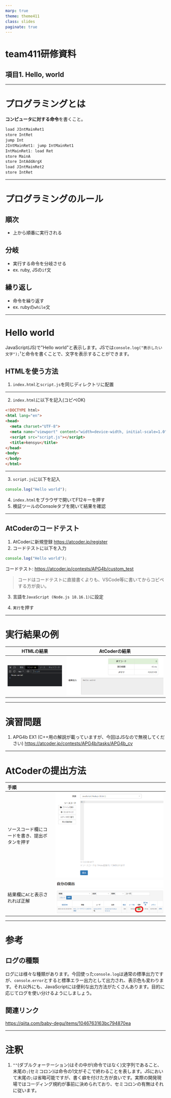 ```yaml
---
marp: true
theme: theme411
class: slides
paginate: true
---
```

<!--
_class: title
_paginate: false
-->

# team411研修資料

## 項目1. Hello, world

---
<!--
class: slides
-->
# プログラミングとは

**コンピュータに対する命令**を書くこと。

```js
load JIntMainRet1
store IntRet
jump Int
JIntMainRet1: jump IntMainRet1
IntMainRet1: load Ret
store MainA
store IntAddArgX
load JIntMainRet2
store IntRet
```

---

# プログラミングのルール

## 順次

- 上から順番に実行される

## 分岐

- 実行する命令を分岐させる
- ex. ruby, JSの`if`文

## 繰り返し

- 命令を繰り返す
- ex. rubyの`while`文

---

# Hello world

JavaScript(JS)で"Hello world"と表示します。JSでは`console.log("表示したい文字");`¹と命令を書くことで、文字を表示することができます。

## HTMLを使う方法

1. `index.html`と`script.js`を同じディレクトリに配置

---

2. `index.html`に以下を記入(コピペOK)

```html
<!DOCTYPE html>
<html lang="en">
<head>
  <meta charset="UTF-8">
  <meta name="viewport" content="width=device-width, initial-scale=1.0">
  <script src="script.js"></script>
  <title>kensyu</title>
</head>
<body>
</body>
</html>
```

---

3. `script.js`に以下を記入

```js
console.log("Hello world");
```

4. `index.html`をブラウザで開いてF12キーを押す
1. 検証ツールのConsoleタブを開いて結果を確認

---

## AtCoderのコードテスト

1. AtCoderに新規登録
<https://atcoder.jp/register>
1. コードテストに以下を入力

```js
console.log("Hello world");
```

コードテスト: <https://atcoder.jp/contests/APG4b/custom_test>
> コードはコードテストに直接書くよりも、VSCode等に書いてからコピペする方が良い。

3. 言語を`JavaScript (Node.js 18.16.1)`に設定

3. `実行`を押す

---

# 実行結果の例

| HTMLの結果                   | AtCoderの結果 |
|-----------------------------|--------------|
| ![h:200](1-html_result.png) | ![h:200](1-ac_result.png) |

---

# 演習問題

1. APG4b EX1 (C++用の解説が載っていますが、今回はJSなので無視してください)
<https://atcoder.jp/contests/APG4b/tasks/APG4b_cv>

---

# AtCoderの提出方法

| 手順  |  |
|:-----|:-----|
| ソースコード欄にコードを書き、提出ボタンを押す | ![h:150](1-ac_submit.png) |
| 結果欄に`AC`と表示されれば正解 | ![h:150](1-ac_ac.png) |

---

# 参考

## ログの種類

ログには様々な種類があります。今回使った`console.log`は通常の標準出力ですが、`console.error`とすると標準エラー出力として出力され、表示色も変わります。それ以外にも、JavaScriptには便利な出力方法がたくさんあります。目的に応じてログを使い分けるようにしましょう。

## 関連リンク

<https://qiita.com/baby-degu/items/1046763163bc794870ea>

---

# 注釈

1. `""`(ダブルクォーテーション)はその中が(命令ではなく)文字列であること、末尾の`;`(セミコロン)は命令の1文がそこで終わることを表します。JSにおいて末尾の`;`は省略可能ですが、書く癖を付けた方が良いです。実際の開発現場ではコーディング規約が事前に決められており、セミコロンの有無はそれに従います。

